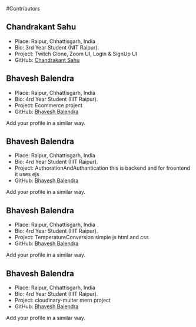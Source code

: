 #Contributors

## Chandrakant Sahu

- Place: Raipur, Chhattisgarh, India
- Bio: 3rd Year Student (NIT Raipur).
- Project: Twitch Clone, Zoom UI, Login & SignUp UI
- GitHub: [Chandrakant Sahu](https://github.com/Chandrakant0110)

## Bhavesh Balendra

- Place: Raipur, Chhattisgarh, India
- Bio: 4rd Year Student (IIIT Raipur).
- Project: Ecommerce project
- GitHub: [Bhavesh Balendra](https://github.com/bhaveshbalendra)
  
Add your profile in a similar way.

## Bhavesh Balendra

- Place: Raipur, Chhattisgarh, India
- Bio: 4rd Year Student (IIIT Raipur).
- Project: AuthorationAndAuthantication this is backend and for froentend it uses ejs
- GitHub: [Bhavesh Balendra](https://github.com/bhaveshbalendra)
  
Add your profile in a similar way.

## Bhavesh Balendra

- Place: Raipur, Chhattisgarh, India
- Bio: 4rd Year Student (IIIT Raipur).
- Project: TemperatureConversion simple js html and css
- GitHub: [Bhavesh Balendra](https://github.com/bhaveshbalendra)
  
Add your profile in a similar way.

## Bhavesh Balendra

- Place: Raipur, Chhattisgarh, India
- Bio: 4rd Year Student (IIIT Raipur).
- Project: cloudinary-multer mern project
- GitHub: [Bhavesh Balendra](https://github.com/bhaveshbalendra)
  
Add your profile in a similar way.

